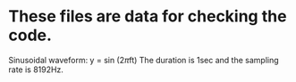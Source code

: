 # These files are data for checking the code.

Sinusoidal waveform: y = sin (2$\pi$ft)
The duration is 1sec and the sampling rate is 8192Hz.